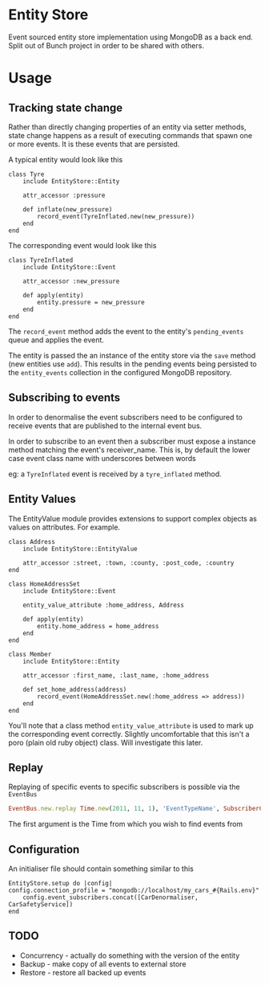 # Entity Store

Event sourced entity store implementation using MongoDB as a back end. Split out of Bunch project in order to be shared with others.

# Usage

## Tracking state change

Rather than directly changing properties of an entity via setter methods, state change happens as a result of executing commands that spawn one or more events. It is these events that are persisted.

A typical entity would look like this

	class Tyre
		include EntityStore::Entity

		attr_accessor :pressure

		def inflate(new_pressure)
			record_event(TyreInflated.new(new_pressure))
		end
	end

The corresponding event would look like this

	class TyreInflated
		include EntityStore::Event

		attr_accessor :new_pressure

		def apply(entity)
			entity.pressure = new_pressure
		end
	end

The `record_event` method adds the event to the entity's `pending_events` queue and applies the event. 

The entity is passed the an instance of the entity store via the `save` method (new entities use `add`). This results in the pending events being persisted to the `entity_events` collection in the configured MongoDB repository.

## Subscribing to events

In order to denormalise the event subscribers need to be configured to receive events that are published to the internal event bus. 

In order to subscribe to an event then a subscriber must expose a instance method matching the event's receiver_name. This is, by default the lower case event class name with underscores between words

eg: a `TyreInflated` event is received by a `tyre_inflated` method.

## Entity Values

The EntityValue module provides extensions to support complex objects as values on attributes. For example.

	class Address
		include EntityStore::EntityValue
		
		attr_accessor :street, :town, :county, :post_code, :country
	end
	
	class HomeAddressSet
		include EntityStore::Event
		
		entity_value_attribute :home_address, Address
		
		def	apply(entity)
			entity.home_address = home_address
		end
	end
	
	class Member
		include EntityStore::Entity
		
		attr_accessor :first_name, :last_name, :home_address
	
		def set_home_address(address)
			record_event(HomeAddressSet.new(:home_address => address))
		end
	end
		
You'll note that a class method `entity_value_attribute` is used to mark up the corresponding event correctly. Slightly uncomfortable that this isn't a poro (plain old ruby object) class. Will investigate this later.

## Replay

Replaying of specific events to specific subscribers is possible via the `EventBus`

```ruby
EventBus.new.replay Time.new(2011, 11, 1), 'EventTypeName', SubscriberClass
```

The first argument is the Time from which you wish to find events from 

## Configuration

An initialiser file should contain something similar to this

	EntityStore.setup do |config|
  	config.connection_profile = "mongodb://localhost/my_cars_#{Rails.env}"
		config.event_subscribers.concat([CarDenormaliser, CarSafetyService])
	end
	
## TODO

+ Concurrency - actually do something with the version of the entity
+ Backup - make copy of all events to external store
+ Restore - restore all backed up events
		